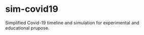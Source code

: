 # sim-covid19
Simplified Covid-19 timeline and simulation for experimental and educational prupose.
